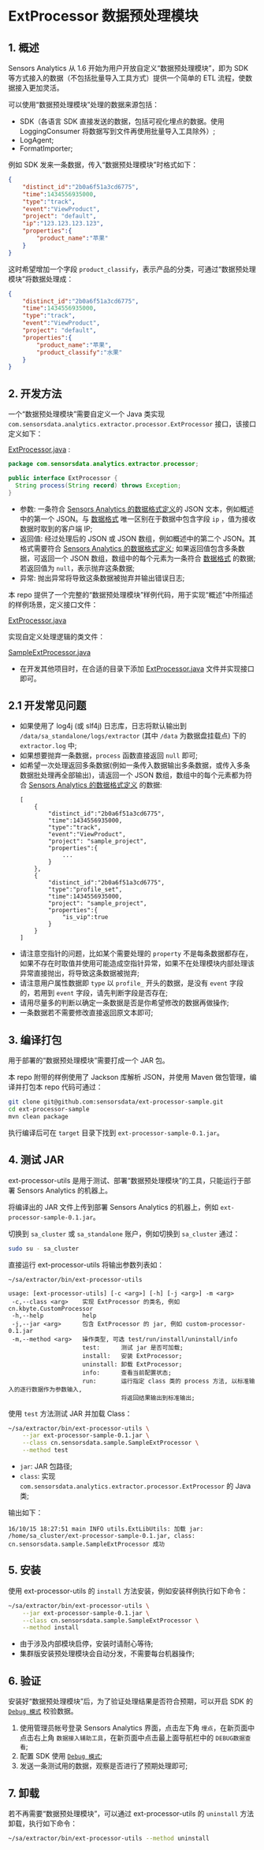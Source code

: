 # ExtProcessor 数据预处理模块

## 1. 概述

Sensors Analytics 从 1.6 开始为用户开放自定义“数据预处理模块”，即为 SDK 等方式接入的数据（不包括批量导入工具方式）提供一个简单的 ETL 流程，使数据接入更加灵活。

可以使用“数据预处理模块”处理的数据来源包括：

* SDK（各语言 SDK 直接发送的数据，包括可视化埋点的数据。使用 LoggingConsumer 将数据写到文件再使用批量导入工具除外）;
* LogAgent;
* FormatImporter;

例如 SDK 发来一条数据，传入“数据预处理模块”时格式如下：

```json
{
    "distinct_id":"2b0a6f51a3cd6775",
    "time":1434556935000,
    "type":"track",
    "event":"ViewProduct",
    "project": "default",
    "ip":"123.123.123.123",
    "properties":{
        "product_name":"苹果"
    }
}
```

这时希望增加一个字段 `product_classify`，表示产品的分类，可通过“数据预处理模块”将数据处理成：

```json
{
    "distinct_id":"2b0a6f51a3cd6775",
    "time":1434556935000,
    "type":"track",
    "event":"ViewProduct",
    "project": "default",
    "properties":{
        "product_name":"苹果",
        "product_classify":"水果"
    }
}
```

## 2. 开发方法

一个“数据预处理模块”需要自定义一个 Java 类实现 `com.sensorsdata.analytics.extractor.processor.ExtProcessor` 接口，该接口定义如下：

[ExtProcessor.java](https://github.com/sensorsdata/ext-processor-sample/blob/master/src/main/java/com/sensorsdata/analytics/extractor/processor/ExtProcessor.java) :

```java
package com.sensorsdata.analytics.extractor.processor;

public interface ExtProcessor {
  String process(String record) throws Exception;
}
```

* 参数: 一条符合 [Sensors Analytics 的数据格式定义](https://www.sensorsdata.cn/manual/data_schema.html)的 JSON 文本，例如概述中的第一个 JSON。与 [数据格式](https://www.sensorsdata.cn/manual/data_schema.html) 唯一区别在于数据中包含字段 `ip` ，值为接收数据时取到的客户端 IP;
* 返回值: 经过处理后的 JSON 或 JSON 数组，例如概述中的第二个 JSON。其格式需要符合 [Sensors Analytics 的数据格式定义](https://www.sensorsdata.cn/manual/data_schema.html); 如果返回值包含多条数据，可返回一个 JSON 数组，数组中的每个元素为一条符合 [数据格式](https://www.sensorsdata.cn/manual/data_schema.html) 的数据; 若返回值为 `null`，表示抛弃这条数据;
* 异常: 抛出异常将导致这条数据被抛弃并输出错误日志;

本 repo 提供了一个完整的“数据预处理模块”样例代码，用于实现“概述”中所描述的样例场景，定义接口文件：

[ExtProcessor.java](https://github.com/sensorsdata/ext-processor-sample/blob/master/src/main/java/com/sensorsdata/analytics/extractor/processor/ExtProcessor.java)

实现自定义处理逻辑的类文件：

[SampleExtProcessor.java](https://github.com/sensorsdata/ext-processor-sample/blob/master/src/main/java/cn/sensorsdata/sample/SampleExtProcessor.java)

* 在开发其他项目时，在合适的目录下添加 [ExtProcessor.java](https://github.com/sensorsdata/ext-processor-sample/blob/master/src/main/java/com/sensorsdata/analytics/extractor/processor/ExtProcessor.java) 文件并实现接口即可。

## 2.1 开发常见问题

* 如果使用了 log4j (或 slf4j) 日志库，日志将默认输出到 `/data/sa_standalone/logs/extractor` (其中 `/data` 为数据盘挂载点) 下的 `extractor.log` 中;
* 如果想要抛弃一条数据，`process` 函数直接返回 `null` 即可;
* 如希望一次处理返回多条数据(例如一条传入数据输出多条数据，或传入多条数据批处理再全部输出)，请返回一个 JSON 数组，数组中的每个元素都为符合 [Sensors Analytics 的数据格式定义](https://www.sensorsdata.cn/manual/data_schema.html) 的数据:
  ```
  [
      {
          "distinct_id":"2b0a6f51a3cd6775",
          "time":1434556935000,
          "type":"track",
          "event":"ViewProduct",
          "project": "sample_project",
          "properties":{
              ...
          }
      },
      {
          "distinct_id":"2b0a6f51a3cd6775",
          "type":"profile_set",
          "time":1434556935000,
          "project": "sample_project",
          "properties":{
              "is_vip":true
          }
      }
  ]
  ```
* 请注意空指针的问题，比如某个需要处理的 `property` 不是每条数据都存在，如果不存在时取值并使用可能造成空指针异常，如果不在处理模块内部处理该异常直接抛出，将导致这条数据被抛弃;
* 请注意用户属性数据即 `type` 以 `profile_` 开头的数据，是没有 `event` 字段的，若用到 `event` 字段，请先判断字段是否存在;
* 请用尽量多的判断以确定一条数据是否是你希望修改的数据再做操作;
* 一条数据若不需要修改直接返回原文本即可;

## 3. 编译打包

用于部署的“数据预处理模块”需要打成一个 JAR 包。

本 repo 附带的样例使用了 Jackson 库解析 JSON，并使用 Maven 做包管理，编译并打包本 repo 代码可通过：

```bash
git clone git@github.com:sensorsdata/ext-processor-sample.git
cd ext-processor-sample
mvn clean package
```

执行编译后可在 `target` 目录下找到 `ext-processor-sample-0.1.jar`。

## 4. 测试 JAR

ext-processor-utils 是用于测试、部署“数据预处理模块”的工具，只能运行于部署 Sensors Analytics 的机器上。

将编译出的 JAR 文件上传到部署 Sensors Analytics 的机器上，例如 `ext-processor-sample-0.1.jar`。

切换到 `sa_cluster` 或 `sa_standalone` 账户，例如切换到 `sa_cluster` 通过：

```bash
sudo su - sa_cluster
```

直接运行 ext-processor-utils 将输出参数列表如：

```
~/sa/extractor/bin/ext-processor-utils

usage: [ext-processor-utils] [-c <arg>] [-h] [-j <arg>] -m <arg>
 -c,--class <arg>    实现 ExtProcessor 的类名, 例如 cn.kbyte.CustomProcessor
 -h,--help           help
 -j,--jar <arg>      包含 ExtProcessor 的 jar, 例如 custom-processor-0.1.jar
 -m,--method <arg>   操作类型, 可选 test/run/install/uninstall/info
                     test:      测试 jar 是否可加载;
                     install:   安装 ExtProcessor;
                     uninstall: 卸载 ExtProcessor;
                     info:      查看当前配置状态;
                     run:       运行指定 class 类的 process 方法, 以标准输入的逐行数据作为参数输入,
                                将返回结果输出到标准输出;
```

使用 `test` 方法测试 JAR 并加载 Class：

```bash
~/sa/extractor/bin/ext-processor-utils \
    --jar ext-processor-sample-0.1.jar \
    --class cn.sensorsdata.sample.SampleExtProcessor \
    --method test
```

* `jar`: JAR 包路径;
* `class`: 实现 `com.sensorsdata.analytics.extractor.processor.ExtProcessor` 的 Java 类;

输出如下：

```
16/10/15 18:27:51 main INFO utils.ExtLibUtils: 加载 jar: /home/sa_cluster/ext-processor-sample-0.1.jar, class: cn.sensorsdata.sample.SampleExtProcessor 成功
```

## 5. 安装

使用 ext-processor-utils 的 `install` 方法安装，例如安装样例执行如下命令：

```bash
~/sa/extractor/bin/ext-processor-utils \
    --jar ext-processor-sample-0.1.jar \
    --class cn.sensorsdata.sample.SampleExtProcessor \
    --method install
```

* 由于涉及内部模块启停，安装时请耐心等待;
* 集群版安装预处理模块会自动分发，不需要每台机器操作;

## 6. 验证

安装好“数据预处理模块”后，为了验证处理结果是否符合预期，可以开启 SDK 的 [`Debug 模式`](https://www.sensorsdata.cn/manual/debug_mode.html) 校验数据。

1. 使用管理员帐号登录 Sensors Analytics 界面，点击左下角 `埋点`，在新页面中点击右上角 `数据接入辅助工具`，在新页面中点击最上面导航栏中的 `DEBUG数据查看`;
2. 配置 SDK 使用 [`Debug 模式`](https://www.sensorsdata.cn/manual/debug_mode.html);
3. 发送一条测试用的数据，观察是否进行了预期处理即可;

## 7. 卸载

若不再需要“数据预处理模块”，可以通过 ext-processor-utils 的 `uninstall` 方法卸载，执行如下命令：

```bash
~/sa/extractor/bin/ext-processor-utils --method uninstall
```
